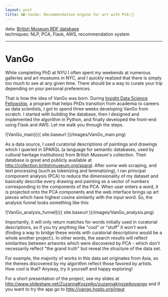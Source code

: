```yaml
---
layout: post
title: 🖼✨VanGo: Recommendation engine for art with PCA✨🎩
---
```

data: [British Museum RDF database](http://collection.britishmuseum.org)   
techniques: NLP, PCA, Flask, AWS, recommendation system   

---
# VanGo

While completing PhD at NYU I often spent my weekends at numerous galleries and art museums in NYC, and I quickly realized that there is simply too much to see at any given time. There should be a way to curate your trip depending on your personal preferences.

That is how the idea of VanGo was born. During [Insight Data Science Fellowship](http://insightdatascience.com), a program that helps PhDs transition from academia to careers as data scientists, I got to spend three weeks developing VanGo from scratch. I started with building the database, then I designed and implemented the algorithm in Python, and finally developed the front-end using Flask and AWS. Let me walk you through the steps.

![VanGo_main]({{ site.baseurl }}/images/VanGo_main.png)

As a data source, I used curatorial descriptions of paintings and drawings which I queried in SPARQL (a language for semantic databases, used by cultural heritage institutions) from British Museum's collection. Their database is great and publicly available at http://collection.britishmuseum.org/sparql. After some web scraping, and text processing (such as tokenizing and lemmatizing), I ran principal component analysis (PCA) to reduce the dimensionality of my dataset and basically describe every drawing and painting as a vector of numbers corresponding to the components of the PCA. When user enters a word, it is projected onto the PCA components and the web interface brings up art pieces which have highest cosine similarity with the input word. So, the analysis funnel looks something like this:

![VanGo_analysis_funnel]({{ site.baseurl }}/images/VanGo_analysis.png)

Importantly, it will only return matches for words initially used in curatorial descriptions, so if you try anything like "cool" or "stuff" it won't work (finding a way to bridge these words with curatorial descriptions would be a whole another project:). In other words, the search results will reflect similarities between artworks which were discovered by PCA - which don't necessarily reflect "the grand truth" but reveal the structure of the data set. 

For example, the majority of works in this data set originates from Asia, so the themes discovered by my algorithm reflect those favored by artists. How cool is that? Anyway, try it yourself and happy exploring!

For a short presentation of the project, see my slides at http://www.slideshare.net/ZuzannaKyszejko/zuzannaklyszejkovango and if you want to try the app go to http://vango.hopto.org/input


